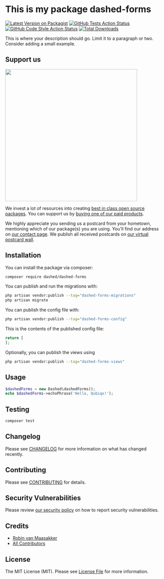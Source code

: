 # This is my package dashed-forms

[![Latest Version on Packagist](https://img.shields.io/packagist/v/qubiqx/dashed-forms.svg?style=flat-square)](https://packagist.org/packages/qubiqx/dashed-forms)
[![GitHub Tests Action Status](https://img.shields.io/github/workflow/status/qubiqx/dashed-forms/run-tests?label=tests)](https://github.com/qubiqx/dashed-forms/actions?query=workflow%3Arun-tests+branch%3Amain)
[![GitHub Code Style Action Status](https://img.shields.io/github/workflow/status/qubiqx/dashed-forms/Check%20&%20fix%20styling?label=code%20style)](https://github.com/qubiqx/dashed-forms/actions?query=workflow%3A"Check+%26+fix+styling"+branch%3Amain)
[![Total Downloads](https://img.shields.io/packagist/dt/qubiqx/dashed-forms.svg?style=flat-square)](https://packagist.org/packages/qubiqx/dashed-forms)

This is where your description should go. Limit it to a paragraph or two. Consider adding a small example.

## Support us

[<img src="https://github-ads.s3.eu-central-1.amazonaws.com/dashed-forms.jpg?t=1" width="419px" />](https://spatie.be/github-ad-click/dashed-forms)

We invest a lot of resources into creating [best in class open source packages](https://spatie.be/open-source). You can support us by [buying one of our paid products](https://spatie.be/open-source/support-us).

We highly appreciate you sending us a postcard from your hometown, mentioning which of our package(s) you are using. You'll find our address on [our contact page](https://spatie.be/about-us). We publish all received postcards on [our virtual postcard wall](https://spatie.be/open-source/postcards).

## Installation

You can install the package via composer:

```bash
composer require dashed/dashed-forms
```

You can publish and run the migrations with:

```bash
php artisan vendor:publish --tag="dashed-forms-migrations"
php artisan migrate
```

You can publish the config file with:

```bash
php artisan vendor:publish --tag="dashed-forms-config"
```

This is the contents of the published config file:

```php
return [
];
```

Optionally, you can publish the views using

```bash
php artisan vendor:publish --tag="dashed-forms-views"
```

## Usage

```php
$dashedForms = new Dashed\dashedForms();
echo $dashedForms->echoPhrase('Hello, Qubiqx!');
```

## Testing

```bash
composer test
```

## Changelog

Please see [CHANGELOG](CHANGELOG.md) for more information on what has changed recently.

## Contributing

Please see [CONTRIBUTING](.github/CONTRIBUTING.md) for details.

## Security Vulnerabilities

Please review [our security policy](../../security/policy) on how to report security vulnerabilities.

## Credits

- [Robin van Maasakker](https://github.com/Qubiqx)
- [All Contributors](../../contributors)

## License

The MIT License (MIT). Please see [License File](LICENSE.md) for more information.
